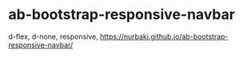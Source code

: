 # ab-bootstrap-responsive-navbar
d-flex, d-none, responsive,
https://nurbaki.github.io/ab-bootstrap-responsive-navbar/

